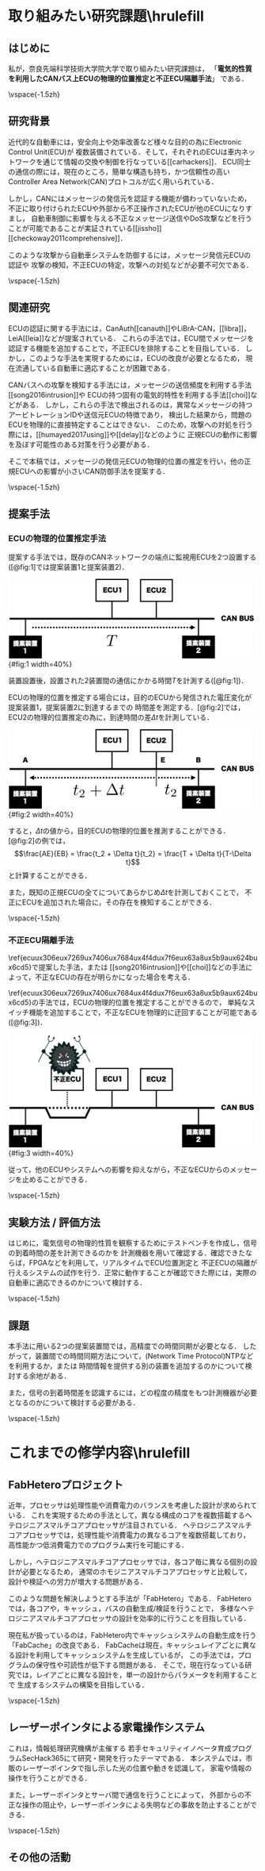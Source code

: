 # 取り組みたい研究課題\hrulefill

## はじめに

私が，奈良先端科学技術大学院大学で取り組みたい研究課題は，
「**電気的性質を利用したCANバス上ECUの物理的位置推定と不正ECU隔離手法**」
である．

\vspace{-1.5zh}

## 研究背景

近代的な自動車には，安全向上や効率改善など様々な目的の為にElectronic Control Unit(ECU)が
複数装備されている．そして，それぞれのECUは車内ネットワークを通じて情報の交換や制御を行なっている[[carhackers]]．
ECU同士の通信の際には，現在のところ，簡単な構造も持ち，かつ信頼性の高いController Area Network(CAN)プロトコルが広く用いられている．

しかし，CANにはメッセージの発信元を認証する機能が備わっていないため，
不正に取り付けられたECUや外部から不正操作されたECUが他のECUになりすまし，
自動車制御に影響を与える不正なメッセージ送信やDoS攻撃などを行うことが可能であることが実証されている[[jissho]][[checkoway2011comprehensive]]．

このような攻撃から自動車システムを防御するには，メッセージ発信元ECUの認証や
攻撃の検知，不正ECUの特定，攻撃への対処などが必要不可欠である．

\vspace{-1.5zh}

## 関連研究

ECUの認証に関する手法には，CanAuth[[canauth]]やLiBrA-CAN，[[libra]]，LeiA[[leia]]などが提案されている．
これらの手法では，ECU間でメッセージを認証する機能を追加することで，不正ECUを排除することを目指している．
しかし，このような手法を実現するためには，ECUの改良が必要となるため，
現在流通している自動車に適応することが困難である．

CANバスへの攻撃を検知する手法には，メッセージの送信頻度を利用する手法[[song2016intrusion]]や
ECUの持つ固有の電気的特性を利用する手法[[choi]]などがある．
しかし，これらの手法で検出されるのは，異常なメッセージの持つアービトレーションIDや送信元ECUの特徴であり，
検出した結果から，問題のECUを物理的に直接特定することはできない．
このため，攻撃への対処を行う際には，[[humayed2017using]]や[[delay]]などのように
正規ECUの動作に影響を及ぼす可能性のある対策を行う必要がある．

そこで本稿では，メッセージの発信元ECUの物理的位置の推定を行い，他の正規ECUへの影響が小さいCAN防御手法を提案する．

\vspace{-1.5zh}

## 提案手法

### ECUの物理的位置推定手法

提案する手法では，既存のCANネットワークの端点に監視用ECUを2つ設置する([@fig:1]では提案装置1と提案装置2)．

![監視用ECUの設置](img/1.png){#fig:1 width=40%}

装置設置後，設置された2装置間の通信にかかる時間$T$を計測する([@fig:1])．

ECUの物理的位置を推定する場合には，目的のECUから発信された電圧変化が提案装置1，提案装置2に到達するまでの
時間差を測定する．[@fig:2]では，ECU2の物理的位置推定の為に，到達時間の差$\Delta t$を計測している．

![信号が到達するまでの時間差の測定](img/2.png){#fig:2 width=40%}

すると，$\Delta t$の値から，目的ECUの物理的位置を推測することができる．
[@fig:2]の例では，$$\frac{AE}{EB} = \frac{t_2 + \Delta t}{t_2} = \frac{T + \Delta t}{T-\Delta t}$$
と計算することができる．

また，既知の正規ECUの全てについてあらかじめ$\Delta t$を計測しておくことで，
不正にECUを追加された場合に，その存在を検知することができる．

\vspace{-1.5zh}

### 不正ECU隔離手法

\ref{ecuux306eux7269ux7406ux7684ux4f4dux7f6eux63a8ux5b9aux624bux6cd5}で提案した手法，または
[[song2016intrusion]]や[[choi]]などの手法によって，不正なECUの存在が明らかになった場合を考える．

\ref{ecuux306eux7269ux7406ux7684ux4f4dux7f6eux63a8ux5b9aux624bux6cd5}の手法では，ECUの物理的位置を推定することができるので，
単純なスイッチ機能を追加することで，不正なECUを物理的に迂回することが可能である([@fig:3])．

![不正なECUの迂回](img/3.png){#fig:3 width=40%}

従って，他のECUやシステムへの影響を抑えながら，不正なECUからのメッセージを止めることができる．

\vspace{-1.5zh}

## 実験方法 / 評価方法

はじめに，電気信号の物理的性質を観察するためにテストベンチを作成し，信号の到着時間の差を計測できるのかを
計測機器を用いて確認する．確認できたならば，FPGAなどを利用して，リアルタイムでECU位置測定と
不正ECUの隔離が行えるシステムの試作を行う．正常に動作することが確認できた際には，実際の自動車に適応できるのかについて検討する．

\vspace{-1.5zh}

## 課題

本手法に用いる2つの提案装置間では，高精度での時間同期が必要となる．
したがって，装置間での時間同期方法について，(Network Time Protocol)NTPなどを利用するか，または
時間情報を提供する別の装置を追加するのかについて検討する余地がある．

また，信号の到着時間差を認識するには，どの程度の精度をもつ計測機器が必要となるのかについて検討する必要がある．

\vspace{-1.5zh}

# これまでの修学内容\hrulefill

## FabHeteroプロジェクト

近年，プロセッサは処理性能や消費電力のバランスを考慮した設計が求められている．
これを実現するための手法として，異なる構成のコアを複数搭載するヘテロジニアスマルチコアプロセッサが注目されている．
ヘテロジニアスマルチコアプロセッサでは，処理性能や消費電力の異なるコアを複数搭載しており，
高性能かつ低消費電力でのプログラム実行を可能にする．

しかし，ヘテロジニアスマルチコアプロセッサでは，各コア毎に異なる個別の設計が必要となるため，
通常のホモジニアスマルチコアプロセッサと比較して，設計や検証への労力が増大する問題がある．

このような問題を解決しようとする手法が「FabHetero」である．
FabHeteroでは，各コアや，キャッシュ，バスの自動生成/検証を行うことで，
多様なヘテロジニアスマルチコアプロセッサの設計を効率的に行うことを目指している．

現在私が扱っているのは，FabHetero内でキャッシュシステムの自動生成を行う「FabCache」の改良である．
FabCacheは現在，キャッシュレイアごとに異なる設計を利用してキャッシュシステムを生成しているが，
この手法では，プログラムの保守性や可読性が低下する問題がある．
そこで，現在行なっている研究では，レイアごとに異なる設計を，単一の設計からパラメータを利用することで
生成するシステムの構築を目指している．

\vspace{-1.5zh}

## レーザーポインタによる家電操作システム
これは，情報処理研究機構が主催する
若手セキュリティイノベータ育成プログラムSecHack365にて研究・開発を行ったテーマである．
本システムでは，市販のレーザーポインタで指し示した光の位置や動きを認識して，
家電や情報の操作を行うことができる．

また，レーザーポインタとサーバ間で通信を行うことによって，
外部からの不正な操作の阻止や，レーザーポインタによる失明などの事故を防止することができる．

\vspace{-1.5zh}

## その他の活動


